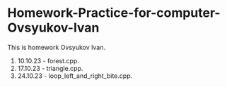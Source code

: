 # Homework-Practice-for-computer-Ovsyukov-Ivan
This is homework Ovsyukov Ivan.
1. 10.10.23 - forest.cpp.
2. 17.10.23 - triangle.cpp.
3. 24.10.23 - loop_left_and_right_bite.cpp.
